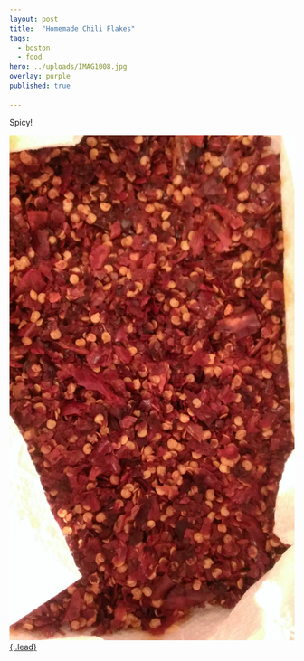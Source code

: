 ```yaml
---
layout: post
title:  "Homemade Chili Flakes"
tags:
  - boston
  - food
hero: ../uploads/IMAG1008.jpg
overlay: purple
published: true

---
```


Spicy!

[![selling metal at the scrap yard](../uploads/IMAG1008.jpg){:.lead}](../uploads/IMAG1008.jpg)